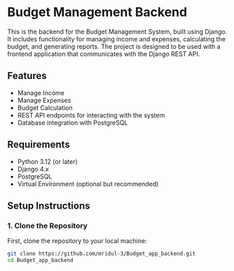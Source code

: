 # Budget Management Backend

This is the backend for the Budget Management System, built using Django. It includes functionality for managing income and expenses, calculating the budget, and generating reports. The project is designed to be used with a frontend application that communicates with the Django REST API.

## Features
- Manage Income
- Manage Expenses
- Budget Calculation
- REST API endpoints for interacting with the system
- Database integration with PostgreSQL

## Requirements
- Python 3.12 (or later)
- Django 4.x
- PostgreSQL
- Virtual Environment (optional but recommended)

## Setup Instructions

### 1. Clone the Repository
First, clone the repository to your local machine:
```bash
git clone https://github.com/mridul-3/Budget_app_backend.git
cd Budget_app_backend
